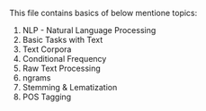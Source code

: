 This file contains basics of below mentione topics:
1. NLP - Natural Language Processing
2. Basic Tasks with Text
3. Text Corpora
4. Conditional Frequency
5. Raw Text Processing
6. ngrams
7. Stemming & Lematization
8. POS Tagging
